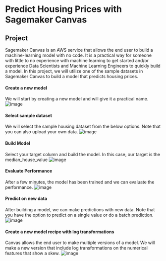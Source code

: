 # Predict Housing Prices with Sagemaker Canvas

## Project
Sagemaker Canvas is an AWS service that allows the end user to build a machine-learning model with no code. It is a practical way for someone with little to no experience with machine learning to get started and/or experience Data Scientists and Machine Learning Engineers to quickly build a model. In this project, we will utilize one of the sample datasets in Sagemaker Canvas to build a model that predicts housing prices.

#### Create a new model
We will start by creating a new model and will give it a practical name.
![image](https://github.com/jingle77/AWS-Projects/blob/5575d6057e1333734df9533438aa9d80b64eac52/sagemaker-canvas-housing-price-prediction/Create%20New%20Model.PNG)

#### Select sample dataset
We will select the sample housing dataset from the below options. Note that you can also upload your own data. 
![image](https://github.com/jingle77/AWS-Projects/blob/5575d6057e1333734df9533438aa9d80b64eac52/sagemaker-canvas-housing-price-prediction/Select%20Dataset.PNG)

#### Build Model
Select your target column and build the model. In this case, our target is the median_house_value
![image](https://github.com/jingle77/AWS-Projects/blob/5575d6057e1333734df9533438aa9d80b64eac52/sagemaker-canvas-housing-price-prediction/Build%20Model.PNG)

#### Evaluate Performance
After a few minutes, the model has been trained and we can evaluate the performance.
![image](https://github.com/jingle77/AWS-Projects/blob/main/sagemaker-canvas-housing-price-prediction/model%20performance.PNG)

#### Predict on new data
After building a model, we can make predictions with new data. Note that you have the option to predict on a single value or do a batch prediction.
![image](https://github.com/jingle77/AWS-Projects/blob/main/sagemaker-canvas-housing-price-prediction/Single%20Prediction.PNG)

#### Create a new model recipe with log transformations
Canvas allows the end user to make multiple versions of a model. We will make a new version that include log transformations on the numerical features that show a skew.
![image](https://github.com/jingle77/AWS-Projects/blob/main/sagemaker-canvas-housing-price-prediction/Model%20Recipe.PNG)
